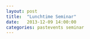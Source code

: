 ```yaml
---
layout: post
title:  "Lunchtime Seminar"
date:   2013-12-09 14:00:00
categories: pastevents seminar
---
```


